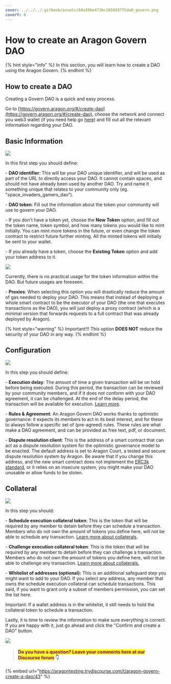 ```yaml
---
cover: ../../../.gitbook/assets/60a39be473bc185893775da8_govern.png
coverY: 0
---
```


# How to create an Aragon Govern DAO

{% hint style="info" %}
In this section, you will learn how to create a DAO using the Aragon Govern.&#x20;
{% endhint %}

## How to create a DAO

Creating a Govern DAO is a quick and easy process.

Go to [https://govern.aragon.org/#/create-dao](https://govern.aragon.org/#/create-dao), choose the network and connect you web3 wallet (if you need help go [here](../set-up-metamask/)) and fill out all the relevant information regarding your DAO.

## Basic Information

![](https://d33v4339jhl8k0.cloudfront.net/docs/assets/5c98a4fe0428633d2cf3fcf7/images/61155889b55c2b04bf6ddda0/file-jQxSjLKpa8.png)

In this first step you should define:

\- **DAO identifier**: This will be your DAO unique identifier, and will be used as part of the URL to directly access your DAO. It cannot contain spaces, and should not have already been used by another DAO. Try and name it something unique that relates to your community only (eg. "space\_invaders\_gamers\_dao").&#x20;

\- **DAO token**: Fill out the information about the token your community will use to govern your DAO.&#x20;

\- If you don't have a token yet, choose the **New Token** option, and fill out the token name, token symbol, and how many tokens you would like to mint initially. You can mint more tokens in the future, or even change the token contract to restrict future further minting. All the minted tokens will initially be sent to your wallet.

\- If you already have a token, choose the **Existing Token** option and add your token address to it.&#x20;

![](https://d33v4339jhl8k0.cloudfront.net/docs/assets/5c98a4fe0428633d2cf3fcf7/images/61155a2d21ef206e5592aff7/file-6re43pNq8c.png)

Currently, there is no practical usage for the token information within the DAO. But future usages are foreseen.

\- **Proxies**: When selecting this option you will drastically reduce the amount of gas needed to deploy your DAO. This means that instead of deploying a whole smart contract to be the executor of your DAO (the one that executes transactions as the DAO), you will just deploy a proxy contract (which is a minimal version that forwards requests to a full contract that was already deployed by Aragon).&#x20;

{% hint style="warning" %}
Important!!! This option **DOES NOT** reduce the security of your DAO in any way.
{% endhint %}

## Configuration

![](https://d33v4339jhl8k0.cloudfront.net/docs/assets/5c98a4fe0428633d2cf3fcf7/images/6115589a6ffe270af2a9855f/file-jLdUKuX5Ov.png)

In this step you should define:

\- **Execution delay**: The amount of time a given transaction will be on hold before being executed. During this period, the transaction can be reviewed by your community members, and if it does not conform with your DAO agreement, it can be challenged. At the end of the delay period, the transaction will be available for execution. [Learn more](navigate-into-your-govern-dao/why-do-transactions-require-a-delay-period-in-order-to-be-executed.md).

\- **Rules & Agreement**: An Aragon Govern DAO works thanks to optimistic governance: it expects its members to act in its best interest, and for these to always follow a specific set of (pre-agreed) rules. These rules are what make a DAO agreement, and can be provided as free text, pdf, or document.&#x20;

\- **Dispute resolution client**:  This is the address of a smart contract that can act as a dispute resolution system for the optimistic governance model to be enacted. The default address is set to Aragon Court, a tested and secure dispute resolution system by Aragon. Be aware that if you change this address, and the new smart contract does not implement the [ERC3k standard](https://eips.ethereum.org/EIPS/eip-3000), or it relies on an insecure system, you might make your DAO unusable or allow funds to be stolen.

## Collateral

![](https://d33v4339jhl8k0.cloudfront.net/docs/assets/5c98a4fe0428633d2cf3fcf7/images/611558bd64a230081ba1eaec/file-dYJrDvkzgq.png)

In this step you should:

\- **Schedule execution collateral token**: This is the token that will be required by any member to detain before they can schedule a transaction. Members who do not own the amount of tokens you define here, will not be able to schedule any transaction. [Learn more about collaterals](navigate-into-your-govern-dao/understanding-collaterals-in-aragon-govern.md).

\- **Challenge execution collateral token**: This is the token that will be required by any member to detain before they can challenge a transaction. Members who do not own the amount of tokens you define here, will not be able to challenge any transaction. [Learn more about collaterals.](navigate-into-your-govern-dao/understanding-collaterals-in-aragon-govern.md)

\- **Whitelist of addresses (optional):** This is an additional safeguard step you might want to add to your DAO. If you select any address, any member that owns the schedule execution collateral can schedule transactions. This said, if you want to grant only a subset of members permission, you can set the list here.&#x20;

Important: If a wallet address is in the whitelist, it still needs to hold the collateral token to schedule a transaction.

Lastly, it is time to review the information to make sure everything is correct. If you are happy with it, just go ahead and click the "Confirm and create a DAO" button.

![](https://d33v4339jhl8k0.cloudfront.net/docs/assets/5c98a4fe0428633d2cf3fcf7/images/611559fdb55c2b04bf6dddb3/file-fxIiexUROg.png)

> #### <mark style="color:purple;">Do you have a question? Leave your comments here at our Discourse forum</mark> 👇

{% embed url="https://aragontesting.trydiscourse.com/t/aragon-govern-create-a-dao/43" %}
